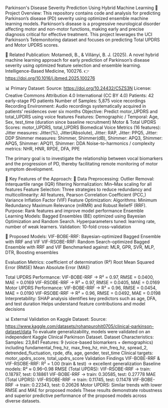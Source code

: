 Parkinson's Disease Severity Prediction Using Hybrid Machine Learning 
📌 Project Overview: This repository contains code and analysis for predicting Parkinson’s disease (PD) severity using optimized ensemble machine learning models. Parkinson’s disease is a progressive neurological disorder affecting motor and non-motor functions, making early and precise diagnosis critical for effective treatment. This project leverages the UCI Parkinson’s Telemonitoring dataset and focuses on predicting Total UPDRS and Motor UPDRS scores. 

📖 Related Publication: 
Motamedi, B., & Villányi, B. J. (2025).
A novel hybrid machine learning approach for early prediction of Parkinson’s disease severity using optimized feature selection and ensemble learning.
Intelligence-Based Medicine, 100276. 👉 https://doi.org/10.1016/j.ibmed.2025.100276

📊 Primary Dataset:
Source: https://doi.org/10.24432/C5ZS3N
License: Creative Commons Attribution 4.0 International (CC BY 4.0)
Patients: 42 early-stage PD patients 
Number of Samples: 5,875 voice recordings 
Recording Environment: Audio recordings systematically acquired in patients’ residences over six months 
Objective: Predict motor_UPDRS and total_UPDRS using voice features 
Features:
Demographic / Temporal: Age, Sex, test_time (duration since baseline recruitment) 
Motor & Total UPDRS Scores: motor_UPDRS, total_UPDRS 
Biomedical Voice Metrics (16 features): 
Jitter measures: Jitter(%), Jitter(Absolute), Jitter: RAP, Jitter: PPQ5, Jitter: DDP 
Shimmer measures: Shimmer, Shimmer(dB), Shimmer: APQ3, Shimmer: APQ5, Shimmer: APQ11, Shimmer: DDA 
Noise-to-harmonics / complexity metrics: NHR, HNR, RPDE, DFA, PPE 

The primary goal is to investigate the relationship between vocal biomarkers and the progression of PD, thereby facilitating remote monitoring of motor symptom development. 

🚀 Key Features of the Approach:
🔹 Data Preprocessing:
Outlier Removal: Interquartile range (IQR) filtering 
Normalization: Min–Max scaling for all features 
Feature Selection: Three strategies to reduce redundancy and multicollinearity: All features, Pearson Correlation Coefficient (PCC,) Variance Inflation Factor (VIF) 
Feature Optimization:
Algorithms: Minimum Redundancy Maximum Relevance (mRMR) and Robust ReliefF (RRF). Purpose: Rank features and improve model performance 
Ensemble Learning Models:
Bagged Ensembles (BE) optimized using Bayesian Optimization and Random Search. Hyperparameters tuned: learning rate, number of weak learners. Validation: 10-fold cross-validation 

🔹 Proposed Models:
VIF-BOBE-RRF: Bayesian-optimized Bagged Ensemble with RRF and VIF VIF-RSOBE-RRF: Random Search-optimized Bagged Ensemble with RRF and VIF 
Benchmarked against: MLR, GPR, SVR, MLP, DTR, Boosting ensembles 

Evaluation Metrics:
coefficient of determination (R²)
Root Mean Squared Error (RMSE) 
Mean Absolute Error (MAE) 

Total UPDRS Performance: 
VIF-BOBE-RRF → R² = 0.97, RMSE = 0.0400, MAE = 0.0169 
VIF-RSOBE-RRF → R² = 0.97, RMSE = 0.0405, MAE = 0.0169 
Motor UPDRS Performance: 
VIF-BOBE-RRF →  R² = 0.96, RMSE = 0.0454, MAE = 0.0190 
VIF-RSOBE-RRF →  R² = 0.96, RMSE = 0.0492, MAE = 0.0198
Interpretability:
SHAP analysis identifies key predictors such as age, DFA, and test duration 
Helps understand feature contributions and model decisions 

📊 External Validation on Kaggle Dataset:
Source: https://www.kaggle.com/datasets/rohanpurohit0705/clinical-parkinson-dataset/data
To evaluate generalizability, models were validated on an independent Kaggle Clinical Parkinson Dataset. 
Dataset Characteristics:
Samples: 23,841 
Features: 9 (voice-based biomarkers + demographics) including fundamental_freq_hz, max_freq_hz, min_freq_hz, spread_2, detrended_fluctuation, rpde, dfa, age, gender, test_time 
Clinical targets: motor_updrs_score, total_updrs_score 
Validation Findings 
VIF-BOBE-RRF & VIF-RSOBE-RRF: R² = 1.00 (train & test) → excellent generalization 
Baseline models: R² ≈ 0.96–0.98 
RMSE (Total UPDRS): 
VIF-RSOBE-RRF → train: 0.18797, test: 0.18861 
VIF-BOBE-RRF → train: 0.30585, test: 0.27778 
MAE (Total UPDRS): 
VIF-RSOBE-RRF → train: 0.11745, test: 0.11478 
VIF-BOBE-RRF → train: 0.22343, test: 0.20626 
Motor UPDRS: Similar trends with lower RMSE and MAE for proposed models 
These results demonstrate robustness and superior predictive performance of the proposed models across diverse datasets.
